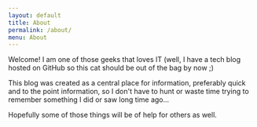 ```yaml
---
layout: default
title: About
permalink: /about/
menu: About
---
```


Welcome! I am one of those geeks that loves IT (well, I have a tech blog hosted on GitHub so this cat should be out of the bag by now ;)

This blog was created as a central place for information, preferably quick and to the point information, so I don't have to hunt or waste time trying to remember something I did or saw long time ago...

Hopefully some of those things will be of help for others as well.